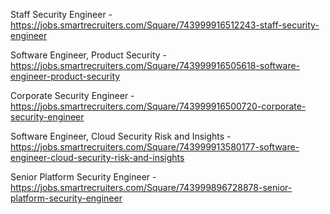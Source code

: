 Staff Security Engineer - https://jobs.smartrecruiters.com/Square/743999916512243-staff-security-engineer

Software Engineer, Product Security - https://jobs.smartrecruiters.com/Square/743999916505618-software-engineer-product-security

Corporate Security Engineer - https://jobs.smartrecruiters.com/Square/743999916500720-corporate-security-engineer

Software Engineer, Cloud Security Risk and Insights - https://jobs.smartrecruiters.com/Square/743999913580177-software-engineer-cloud-security-risk-and-insights

Senior Platform Security Engineer - https://jobs.smartrecruiters.com/Square/743999896728878-senior-platform-security-engineer

